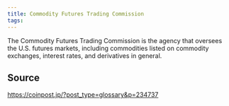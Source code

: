 ```yaml
---
title: Commodity Futures Trading Commission
tags: 
---
```


The Commodity Futures Trading Commission is the agency that oversees the U.S. futures markets, including commodities listed on commodity exchanges, interest rates, and derivatives in general.

## Source
https://coinpost.jp/?post_type=glossary&p=234737